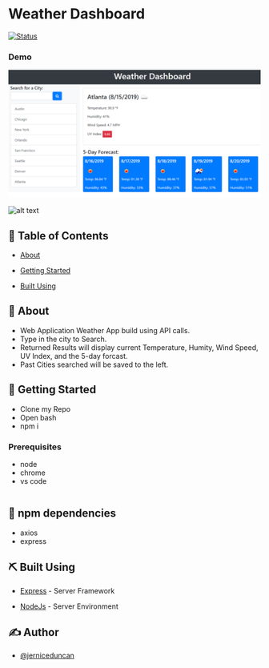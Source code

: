 # Weather Dashboard

[![Status](https://img.shields.io/badge/status-active-success.svg)]()

### Demo

![alt-text](https://github.com/jerniceduncan/Weather-App/blob/master/assets/images/06-Server-Side-APIs_02-Homework_Assets_06-server-side-apis-homework-demo.png)

![alt text](https://jerniceduncan.github.io/Weather-App/) 


## 📝 Table of Contents

- [About](#about)
- [Getting Started](#getting_started)

- [Built Using](#built_using)


## 🧐 About 
- Web Application Weather App build using API calls.
- Type in the city to Search.
- Returned Results will display current Temperature, Humity, Wind Speed, UV Index, and the 5-day forcast.
- Past Cities searched will be saved to the left.


## 🏁 Getting Started 

- Clone my Repo
- Open bash 
- npm i

### Prerequisites

- node
- chrome
- vs code
```

```
## 🎈 npm dependencies
- axios
- express


## ⛏️ Built Using 


- [Express](https://expressjs.com/) - Server Framework

- [NodeJs](https://nodejs.org/en/) - Server Environment

## ✍️ Author

- [@jerniceduncan](https://github.com/jerniceduncan)


